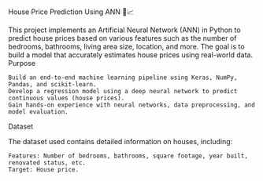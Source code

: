 House Price Prediction Using ANN 🏡📈

This project implements an Artificial Neural Network (ANN) in Python to predict house prices based on various features such as the number of bedrooms, bathrooms, living area size, location, and more. The goal is to build a model that accurately estimates house prices using real-world data.
Purpose

    Build an end-to-end machine learning pipeline using Keras, NumPy, Pandas, and scikit-learn.
    Develop a regression model using a deep neural network to predict continuous values (house prices).
    Gain hands-on experience with neural networks, data preprocessing, and model evaluation.

Dataset

The dataset used contains detailed information on houses, including:

    Features: Number of bedrooms, bathrooms, square footage, year built, renovated status, etc.
    Target: House price.
